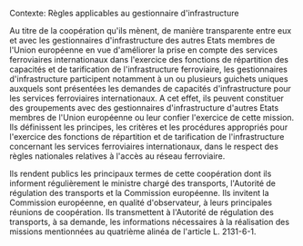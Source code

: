 Contexte: Règles applicables au gestionnaire d'infrastructure

Au titre de la coopération qu'ils mènent, de manière transparente entre eux et avec les gestionnaires d'infrastructure des autres Etats membres de l'Union européenne en vue d'améliorer la prise en compte des services ferroviaires internationaux dans l'exercice des fonctions de répartition des capacités et de tarification de l'infrastructure ferroviaire, les gestionnaires d'infrastructure participent notamment à un ou plusieurs guichets uniques auxquels sont présentées les demandes de capacités d'infrastructure pour les services ferroviaires internationaux. A cet effet, ils peuvent constituer des groupements avec des gestionnaires d'infrastructure d'autres Etats membres de l'Union européenne ou leur confier l'exercice de cette mission. Ils définissent les principes, les critères et les procédures appropriés pour l'exercice des fonctions de répartition et de tarification de l'infrastructure concernant les services ferroviaires internationaux, dans le respect des règles nationales relatives à l'accès au réseau ferroviaire.

Ils rendent publics les principaux termes de cette coopération dont ils informent régulièrement le ministre chargé des transports, l'Autorité de régulation des transports et la Commission européenne. Ils invitent la Commission européenne, en qualité d'observateur, à leurs principales réunions de coopération. Ils transmettent à l'Autorité de régulation des transports, à sa demande, les informations nécessaires à la réalisation des missions mentionnées au quatrième alinéa de l'article L. 2131-6-1.